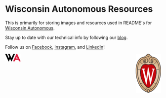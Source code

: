 # Wisconsin Autonomous Resources

This is primarily for storing images and resources used in README's for [Wisconsin Autonomous](https://wisconsinautonomous.org/).

Stay up to date with our technical info by following our [blog](https://www.wisconsinautonomous.org/blog). 

Follow us on [Facebook](https://www.facebook.com/wisconsinautonomous/), [Instagram](https://www.instagram.com/wisconsinautonomous/), and [LinkedIn](https://www.linkedin.com/company/wisconsin-autonomous/about/)!

<img src="https://github.com/WisconsinAutonomous/wa-resources/blob/master/Images/WA.png" alt="Wisconsin Autonomous Logo" width="10%">  <img src="https://github.com/WisconsinAutonomous/wa-resources/blob/master/Images/UWCrest.png" alt="University of Wisconsin - Madison Crest" width="16%" align="right">

